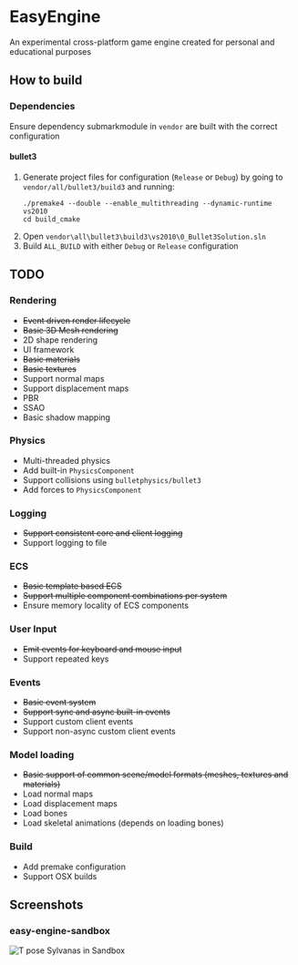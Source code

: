# EasyEngine
An experimental cross-platform game engine created for personal and educational purposes

## How to build
### Dependencies

Ensure dependency submarkmodule in `vendor` are built with the correct configuration

#### bullet3
1. Generate project files for configuration (`Release` or `Debug`) by going to `vendor/all/bullet3/build3` and running:
    ```
    ./premake4 --double --enable_multithreading --dynamic-runtime vs2010
    cd build_cmake
    ```
2. Open `vendor\all\bullet3\build3\vs2010\0_Bullet3Solution.sln`
3. Build `ALL_BUILD` with either `Debug` or `Release` configuration

## TODO
### Rendering
- ~~Event driven render lifecycle~~
- ~~Basic 3D Mesh rendering~~
- 2D shape rendering
- UI framework
- ~~Basic materials~~
- ~~Basic textures~~
- Support normal maps
- Support displacement maps
- PBR
- SSAO
- Basic shadow mapping

### Physics
- Multi-threaded physics
- Add built-in `PhysicsComponent`
- Support collisions using `bulletphysics/bullet3`
- Add forces to `PhysicsComponent`

### Logging
- ~~Support consistent core and client logging~~
- Support logging to file

### ECS
- ~~Basic template based ECS~~
- ~~Support multiple component combinations per system~~
- Ensure memory locality of ECS components

### User Input
- ~~Emit events for keyboard and mouse input~~
- Support repeated keys

### Events
- ~~Basic event system~~
- ~~Support sync and async built-in events~~
- Support custom client events
- Support non-async custom client events

### Model loading
- ~~Basic support of common scene/model formats (meshes, textures and materials)~~
- Load normal maps
- Load displacement maps
- Load bones
- Load skeletal animations (depends on loading bones)

### Build
- Add premake configuration
- Support OSX builds

## Screenshots
### easy-engine-sandbox
![T pose Sylvanas in Sandbox](https://i.gyazo.com/099dffaae68593493f87ec96fb6ff77c.png "T pose Sylvanas in Sandbox")
